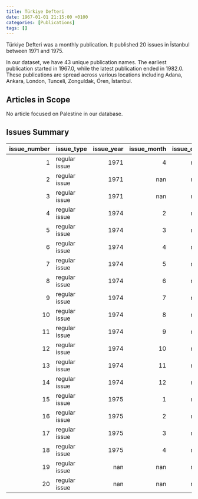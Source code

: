 ```yaml
---
title: Türkiye Defteri
date: 1967-01-01 21:15:00 +0100
categories: [Publications]
tags: []
---
```


Türkiye Defteri was a monthly publication. It published 20 issues in İstanbul between 1971 and 1975.

In our dataset, we have 43 unique publication names. The earliest publication started in 1967.0, while the latest publication ended in 1982.0. These publications are spread across various locations including Adana, Ankara, London, Tunceli, Zonguldak, Ören, İstanbul.

## Articles in Scope

No article focused on Palestine in our database.

## Issues Summary

|   issue_number | issue_type    |   issue_year |   issue_month |   issue_day |
|---------------:|:--------------|-------------:|--------------:|------------:|
|              1 | regular issue |         1971 |             4 |         nan |
|              2 | regular issue |         1971 |           nan |         nan |
|              3 | regular issue |         1971 |           nan |         nan |
|              4 | regular issue |         1974 |             2 |         nan |
|              5 | regular issue |         1974 |             3 |         nan |
|              6 | regular issue |         1974 |             4 |         nan |
|              7 | regular issue |         1974 |             5 |         nan |
|              8 | regular issue |         1974 |             6 |         nan |
|              9 | regular issue |         1974 |             7 |         nan |
|             10 | regular issue |         1974 |             8 |         nan |
|             11 | regular issue |         1974 |             9 |         nan |
|             12 | regular issue |         1974 |            10 |         nan |
|             13 | regular issue |         1974 |            11 |         nan |
|             14 | regular issue |         1974 |            12 |         nan |
|             15 | regular issue |         1975 |             1 |         nan |
|             16 | regular issue |         1975 |             2 |         nan |
|             17 | regular issue |         1975 |             3 |         nan |
|             18 | regular issue |         1975 |             4 |         nan |
|             19 | regular issue |          nan |           nan |         nan |
|             20 | regular issue |          nan |           nan |         nan |